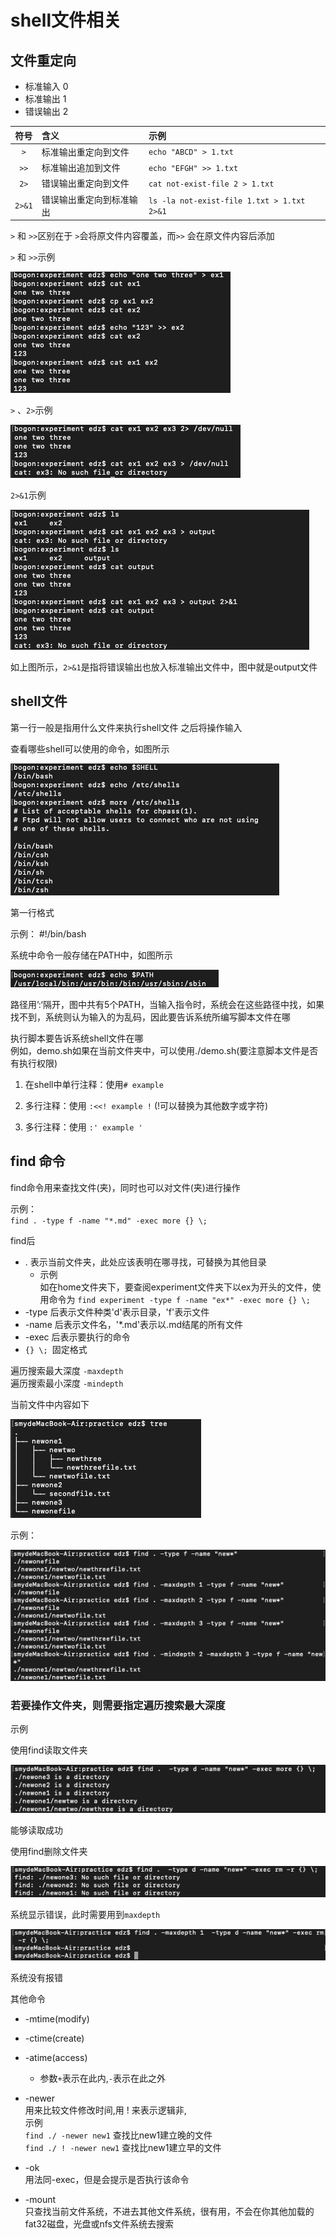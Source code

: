 # shell文件相关
## 文件重定向

- 标准输入 0
- 标准输出 1
- 错误输出 2

符号 | 含义 | 示例
:-: | :- | :-
` > `| 标准输出重定向到文件 | `echo "ABCD" > 1.txt `
` >> `| 标准输出追加到文件 | ` echo "EFGH" >> 1.txt `
` 2> `| 错误输出重定向到文件 | ` cat not-exist-file 2 > 1.txt `
` 2>&1 `| 错误输出重定向到标准输出 | `ls -la not-exist-file 1.txt > 1.txt 2>&1 `

` > ` 和 ` >> `区别在于 `>`会将原文件内容覆盖，而` >> ` 会在原文件内容后添加

` > ` 和 ` >> `示例

![](2020-03-16-1.png)

` > ` 、` 2> `示例

![](2020-03-16-2.png)

` 2>&1 `示例

![](2020-03-16-3.png)

如上图所示，`2>&1`是指将错误输出也放入标准输出文件中，图中就是output文件

## shell文件
第一行一般是指用什么文件来执行shell文件
之后将操作输入

查看哪些shell可以使用的命令，如图所示

![](2020-03-16-4.png)

第一行格式

示例：  #!/bin/bash

系统中命令一般存储在PATH中，如图所示

![](2020-03-16-5.png)

路径用’:‘隔开，图中共有5个PATH，当输入指令时，系统会在这些路径中找，如果找不到，系统则认为输入的为乱码，因此要告诉系统所编写脚本文件在哪

执行脚本要告诉系统shell文件在哪<br>
例如，demo.sh如果在当前文件夹中，可以使用./demo.sh(要注意脚本文件是否有执行权限)

1. 在shell中单行注释：使用`# example`

1. 多行注释：使用  `:<<! example !`
(!可以替换为其他数字或字符)
1. 多行注释：使用  `:' example ' `

## find 命令

find命令用来查找文件(夹)，同时也可以对文件(夹)进行操作

示例：<br>
` find . -type f -name "*.md" -exec more {} \; `

find后
- . 表示当前文件夹，此处应该表明在哪寻找，可替换为其他目录
    - 示例<br>如在home文件夹下，要查阅experiment文件夹下以ex为开头的文件，使用命令为
    ` find experiment -type f -name "ex*" -exec more {} \; `
- -type 后表示文件种类'd'表示目录，'f'表示文件
- -name 后表示文件名，'*.md'表示以.md结尾的所有文件
- -exec 后表示要执行的命令
-  `{} \; `固定格式


遍历搜索最大深度 ` -maxdepth `<br>
遍历搜索最小深度 ` -mindepth `


当前文件中内容如下

![](2020-03-17-1.png)


示例：<br>

![](2020-03-17-5.png)



### 若要操作文件夹，则需要指定遍历搜索最大深度

示例

使用find读取文件夹

![](2020-03-17-2.png)

能够读取成功

使用find删除文件夹

![](2020-03-17-3.png)

系统显示错误，此时需要用到`maxdepth`

![](2020-03-17-4.png)

系统没有报错

其他命令

- -mtime(modify) 
- -ctime(create) 
- -atime(access)
    - 参数`+`表示在此内,`-`表示在此之外

- -newer<br>
用来比较文件修改时间,用 ! 来表示逻辑非,<br>
示例<br>
` find ./ -newer new1 ` 查找比new1建立晚的文件<br>
` find ./ ! -newer new1 ` 查找比new1建立早的文件

- -ok<br>
用法同-exec，但是会提示是否执行该命令

- -mount<br>
只查找当前文件系统，不进去其他文件系统，很有用，不会在你其他加载的fat32磁盘，光盘或nfs文件系统去搜索







